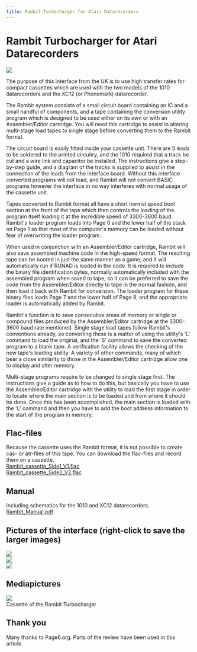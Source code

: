 ```yaml
---
title: Rambit Turbocharger for Atari Datarecorders
---
```

# Rambit Turbocharger for Atari Datarecorders  
  
![](attachments/Rambit_logo.jpg)  
  
The purpose of this interface from the UK is to use high transfer rates for compact cassettes which are used with the two models of the 1010 datarecorders and the XC12 (or Phonemark) datarecorder.  
  
The Rambit system consists of a small circuit board containing an IC and a small handful of components, and a tape containing the conversion utility program which is designed to be used either on its own or with an Assembler/Editor cartridge. You will need this cartridge to assist in altering multi-stage load tapes to single stage before converting them to the Rambit format.  
  
The circuit board is easily fitted inside your cassette unit. There are 5 leads to be soldered to the printed circuitry, and the 1010 required that a track be cut and a wire link and capacitor be installed. The instructions give a step-by-step guide, and a diagram of the tracks is supplied to assist in the connection of the leads from the interface board. Without this interface converted programs will not load, and Rambit will not convert BASIC programs however the interface in no way interferes with normal usage of the cassette unit.  
  
Tapes converted to Rambit format all have a short normal speed boot section at the front of the tape which then controls the loading of the program itself loading it at the incredible speed of 3300-3600 baud. Rambit's loader program loads into Page 0 and the lower half of the stack on Page 1 so that most of the computer's memory can be loaded without fear of overwriting the loader program.  
  
When used in conjunction with an Assembler/Editor cartridge, Rambit will also save assembled machine code in the high-speed format. The resulting tape can be booted in just the same manner as a game, and it will automatically run if RUNAD is loaded in the code. It is required to include the binary file identification bytes, normally automatically included with the assembled program when saved to tape, so it can be preferred to save the code from the Assembler/Editor directly to tape in the normal fashion, and then load it back with Rambit for conversion. The loader program for these binary files loads Page 7 and the lower half of Page 8, and the appropriate loader is automatically added by Rambit.  
  
Rambit's function is to save consecutive areas of memory or single or compound files produced by the Assembler/Editor cartridge at the 3300-3600 baud rate mentioned. Single stage load tapes follow Rambit's conventions already, so converting these is a matter of using the utility's 'L' command to load the original, and the 'S' command to save the converted program to a blank tape. A verification facility allows the checking of the new tape's loading ability. A variety of other commands, many of which bear a close similarity to those in the Assembler/Editor cartridge allow one to display and alter memory.  
  
Multi-stage programs require to be changed to single stage first. The instructions give a guide as to how to do this, but basically you have to use the Assembler/Editor cartridge with the utility to load the first stage in order to locate where the main section is to be loaded and from where it should be done. Once this has been accomplished, the main section is loaded with the 'L' command and then you have to add the boot address information to the start of the program in memory.  
  
## Flac-files  
Because the cassette uses the Rambit format, it is not possible to create cas- or atr-files of this tape. You can download the flac-files and record them on a cassette.  
[Rambit_cassette_Side1_V1.flac](attachments/Rambit_cassette_Side1_V1.flac)  
[Rambit_cassette_Side2_V2.flac](attachments/Rambit_cassette_Side2_V2.flac)  
  
## Manual  
Including schematics for the 1010 and XC12 datarecorders.  
[Rambit_Manual.pdf](attachments/Rambit_Manual.pdf)  
  
## Pictures of the interface (right-click to save the larger images)  
![](attachments/Rambit1.jpg)  
![](attachments/Rambit2.jpg)  
![](attachments/Rambit3.jpg)  
  
## Mediapictures  
![](attachments/Rambit_Cassette.jpg)  
Cassette of the Rambit Turbocharger  
  
## Thank you  
Many thanks to Page6.org. Parts of the review have been used in this article.  
